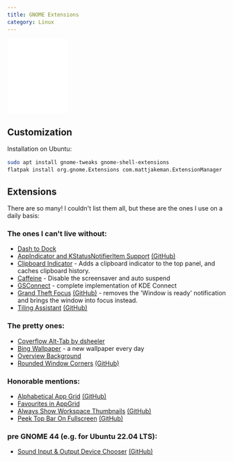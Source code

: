 ```yaml
---
title: GNOME Extensions
category: Linux
---
```


<img src="assets/Gnomelogo-white.svg" width="140">

## Customization

Installation on Ubuntu:
```bash
sudo apt install gnome-tweaks gnome-shell-extensions
flatpak install org.gnome.Extensions com.mattjakeman.ExtensionManager
```

## Extensions

There are so many! I couldn't list them all, but these are the ones I use on a daily basis:

### The ones I can't live without:

- [Dash to Dock](https://extensions.gnome.org/extension/307/dash-to-dock/)
- [AppIndicator and KStatusNotifierItem Support](https://extensions.gnome.org/extension/1301/ubuntu-appindicators/) [(GitHub)](https://github.com/ubuntu/gnome-shell-extension-appindicator)
- [Clipboard Indicator](https://extensions.gnome.org/extension/779/clipboard-indicator/) - Adds a clipboard indicator to the top panel, and caches clipboard history.
- [Caffeine](https://extensions.gnome.org/extension/517/caffeine/) - Disable the screensaver and auto suspend
- [GSConnect](https://extensions.gnome.org/extension/1319/gsconnect/) - complete implementation of KDE Connect
- [Grand Theft Focus](https://extensions.gnome.org/extension/5410/grand-theft-focus/) [(GitHub)](https://github.com/zalckos/GrandTheftFocus) - removes the 'Window is ready' notification and brings the window into focus instead.
- [Tiling Assistant](https://extensions.gnome.org/extension/3733/tiling-assistant/) [(GitHub)](https://github.com/Leleat/Tiling-Assistant)

### The pretty ones:

- [Coverflow Alt-Tab by dsheeler](https://extensions.gnome.org/extension/97/coverflow-alt-tab/)
- [Bing Wallpaper](https://extensions.gnome.org/extension/1262/bing-wallpaper-changer/) - a new wallpaper every day
- [Overview Background](https://extensions.gnome.org/extension/5856/overview-background/)
- [Rounded Window Corners](https://extensions.gnome.org/extension/5237/rounded-window-corners/) [(GitHub)](https://github.com/yilozt/rounded-window-corners)

### Honorable mentions:

- [Alphabetical App Grid](https://extensions.gnome.org/extension/4269/alphabetical-app-grid/) [(GitHub)](https://github.com/stuarthayhurst/alphabetical-grid-extension)
- [Favourites in AppGrid](https://extensions.gnome.org/extension/4485/favourites-in-appgrid/)
- [Always Show Workspace Thumbnails](https://extensions.gnome.org/extension/4156/always-show-workspace-thumbnails/) [(GitHub)](https://github.com/AlynxZhou/gnome-shell-extension-always-show-workspace-thumbnails/)
- [Peek Top Bar On Fullscreen](https://extensions.gnome.org/extension/6048/peek-top-bar-on-fullscreen/) [(GitHub)](https://github.com/marcinjahn/gnome-peek-top-bar-on-fullscreen-extension#readme)


### pre GNOME 44 (e.g. for Ubuntu 22.04 LTS):

- [Sound Input & Output Device Chooser](https://extensions.gnome.org/extension/906/sound-output-device-chooser/) [(GitHub)](https://github.com/kgshank/gse-sound-output-device-chooser)
